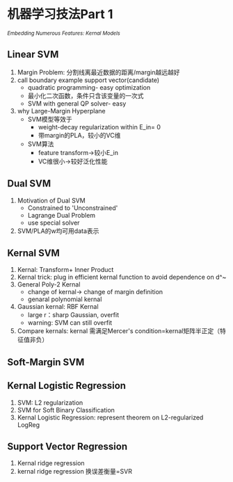 # 机器学习技法Part 1   

<sub>*Embedding Numerous Features: Kernal Models*</sub>   

## Linear SVM
1. Margin Problem: 分割线离最近数据的距离/margin越远越好
2. call boundary example support vector(candidate)
   * quadratic programming- easy optimization
   * 最小化二次函数，条件只含该变量的一次式
   * SVM with general QP solver- easy
3. why Large-Margin Hyperplane
   * SVM模型等效于
      * weight-decay regularization within E_in= 0
      * 带margin的PLA，较小的VC维
   * SVM算法
      * feature transform->较小E_in
      * VC维很小->较好泛化性能
## Dual SVM
1. Motivation of Dual SVM
   * Constrained to 'Unconstrained'
   * Lagrange Dual Problem
   * use special solver
2. SVM/PLA的w均可用data表示
## Kernal SVM
1. Kernal: Transform+ Inner Product
2. Kernal trick: plug in efficient kernal function to avoid dependence on d^~
3. General Poly-2 Kernal
   * change of kernal-> change of margin definition
   * genaral polynomial kernal
4. Gaussian kernal: RBF Kernal
   * large r：sharp Gaussian, overfit
   * warning: SVM can still overfit
5. Compare kernals: kernal 需满足Mercer's condition=kernal矩阵半正定（特征值非负）
## Soft-Margin SVM
## Kernal Logistic Regression
1. SVM: L2 regularization
2. SVM for Soft Binary Classification
3. Kernal Logistic Regression: represent theorem on L2-regularized LogReg
## Support Vector Regression
1. Kernal ridge regression
2. kernal ridge regression 换误差衡量=SVR

